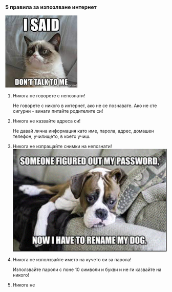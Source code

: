 ### 5 правила за изпозлване интернет

![Alt Text](/assets/dont_talk.jpeg)

1. Никога не говорете с непознати!

   Не говорете с никого в интернет, ако не се познавате. Ако не сте сигурни - винаги питайте родителите си!

2. Никога не казвайте адреса си!

   Не давай лична информация като име, парола, адрес, домашен телефон, училището, в което учиш.

3. Никога не изпращайте снимки на непознати!
   ![Alt Text](/assets/cyber-dogo.gif)

4. Никога не използвайте името на кучето си за парола!

   Използвайте пароли с поне 10 символи и букви и не ги казвайте на никого!

5. Никога не
